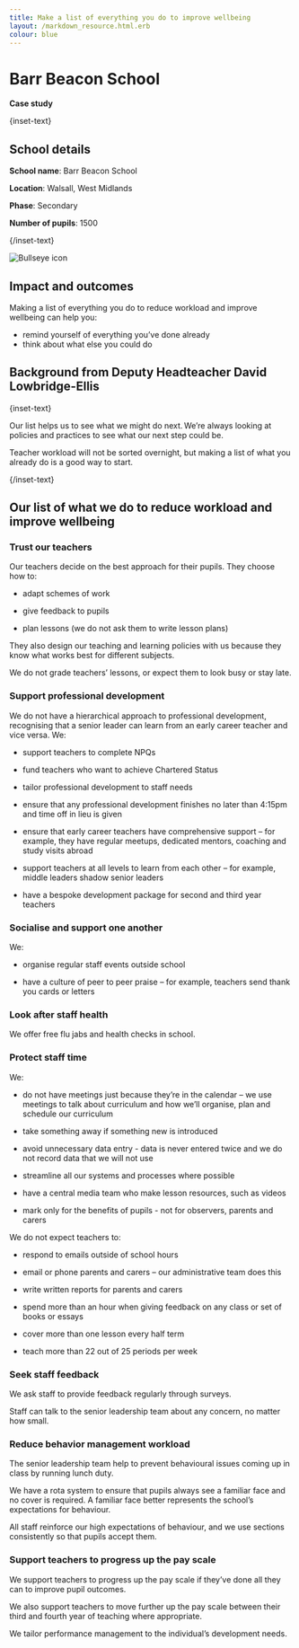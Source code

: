 ```yaml
---
title: Make a list of everything you do to improve wellbeing 
layout: /markdown_resource.html.erb
colour: blue
---
```


# Barr Beacon School

<strong class="govuk-tag">Case study</strong>

{inset-text}

## School details

**School name**: Barr Beacon School     

**Location**: Walsall, West Midlands 

**Phase**: Secondary 

**Number of pupils**: 1500

{/inset-text}

<div class="govuk-grid-row dfe-width-container">
  <div class="govuk-grid-column-full">
    <div class="info-box">
      <div class="info-box__corner">
        <img src="/assets/images/bullseye.svg" alt="Bullseye icon">
      </div>
      <h2 class="govuk-heading-m">
        Impact and outcomes
      </h2>
      <p>
        Making a list of everything you do to reduce workload and improve wellbeing can help you:
      </p>
      <ul>
        <li>
          remind yourself of everything you’ve done already 
        </li>
        <li>
          think about what else you could do 
        </li>
    </div>
  </div>
</div>

## Background from Deputy Headteacher David Lowbridge-Ellis

{inset-text}

Our list helps us to see what we might do next. We’re always looking at policies and practices to see what our next step could be.  

Teacher workload will not be sorted overnight, but making a list of what you already do is a good way to start. 

{/inset-text}

## Our list of what we do to reduce workload and improve wellbeing 

### Trust our teachers  

Our teachers decide on the best approach for their pupils. They choose how to: 

* adapt schemes of work 

* give feedback to pupils 

* plan lessons (we do not ask them to write lesson plans) 

They also design our teaching and learning policies with us because they know what works best for different subjects.  

We do not grade teachers’ lessons, or expect them to look busy or stay late. 

### Support professional development  

We do not have a hierarchical approach to professional development, recognising that a senior leader can learn from an early career teacher and vice versa. We: 

* support teachers to complete NPQs 

* fund teachers who want to achieve Chartered Status 

* tailor professional development to staff needs 

* ensure that any professional development finishes no later than 4:15pm and time off in lieu is given  

* ensure that early career teachers have comprehensive support – for example, they have regular meetups, dedicated mentors, coaching and study visits abroad  

* support teachers at all levels to learn from each other – for example, middle leaders shadow senior leaders  

* have a bespoke development package for second and third year teachers 

### Socialise and support one another 

We: 

* organise regular staff events outside school 

* have a culture of peer to peer praise – for example, teachers send thank you cards or letters 

### Look after staff health 

We offer free flu jabs and health checks in school.  

### Protect staff time  

We: 

* do not have meetings just because they’re in the calendar – we use meetings to talk about curriculum and how we’ll organise, plan and schedule our curriculum 

* take something away if something new is introduced  

* avoid unnecessary data entry - data is never entered twice and we do not record data that we will not use 

* streamline all our systems and processes where possible 

* have a central media team who make lesson resources, such as videos  

* mark only for the benefits of pupils - not for observers, parents and carers 

We do not expect teachers to: 

* respond to emails outside of school hours 

* email or phone parents and carers – our administrative team does this 

* write written reports for parents and carers 

* spend more than an hour when giving feedback on any class or set of books or essays 

* cover more than one lesson every half term 

* teach more than 22 out of 25 periods per week 

### Seek staff feedback  

We ask staff to provide feedback regularly through surveys.  

Staff can talk to the senior leadership team about any concern, no matter how small. 

### Reduce behavior management workload 

The senior leadership team help to prevent behavioural issues coming up in class by running lunch duty.  

We have a rota system to ensure that pupils always see a familiar face and no cover is required. A familiar face better represents the school’s expectations for behaviour. 

All staff reinforce our high expectations of behaviour, and we use sections consistently so that pupils accept them.  

### Support teachers to progress up the pay scale  

We support teachers to progress up the pay scale if they’ve done all they can to improve pupil outcomes.  

We also support teachers to move further up the pay scale between their third and fourth year of teaching where appropriate. 

We tailor performance management to the individual’s development needs.  